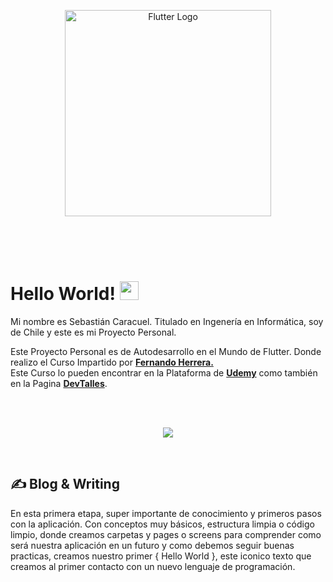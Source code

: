 <p align="center">
  <a href="#" target="blank"><img src="https://storage.googleapis.com/cms-storage-bucket/6a07d8a62f4308d2b854.svg" width="330" alt="Flutter Logo" /></a>
</p>

<br>
<br>
<br>

# Hello World! <img src="https://raw.githubusercontent.com/MartinHeinz/MartinHeinz/master/wave.gif" width="30px" height="30px" />

Mi nombre es Sebastián Caracuel. Titulado en Ingenería en Informática, soy de Chile y este es mi Proyecto Personal.

Este Proyecto Personal es de Autodesarrollo en el Mundo de Flutter.
Donde realizo el Curso Impartido por <a href="https://gist.github.com/Klerith"><b>Fernando Herrera.</b></a><br>
Este Curso lo pueden encontrar en la Plataforma de <a href="https://www.udemy.com/course/flutter-cero-a-experto/?kw=flutter&src=sac"><b>Udemy</b></a> como también en la Pagina <a href="https://cursos.devtalles.com/"><b>DevTalles</b></a>. 


<br>
<br>
<p align="center">
  <a href="https://skillicons.dev">
    <img src="https://skillicons.dev/icons?i=flutter,dart,vscode&perline=14" />
  </a>
</p>


<br>

## &#x270d; Blog & Writing

En esta primera etapa, super importante de conocimiento y primeros pasos con la aplicación. Con conceptos muy básicos, estructura limpia o código limpio, donde creamos carpetas y pages o screens para comprender como será nuestra aplicación en un futuro y como debemos seguir buenas practicas, creamos nuestro primer { Hello World }, este iconico texto que creamos al primer contacto con un nuevo lenguaje de programación.

